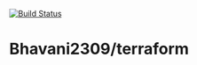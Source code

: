 [![Build Status](https://gurusribhavani.visualstudio.com/AzureFirewallProject/_apis/build/status/Bhavani2309.terraform?branchName=master)](https://gurusribhavani.visualstudio.com/AzureFirewallProject/_build/latest?definitionId=3&branchName=master)
# Bhavani2309/terraform
